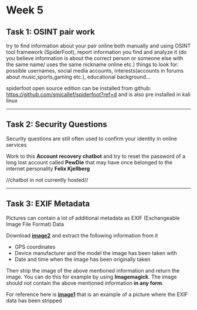 # **Week 5** 

## **Task 1:** OSINT pair work

try to find information about your pair online both manually and using OSINT tool framework (SpiderFoot), report information you find and analyze it (do you believe information is about the correct person or someone else with the same name/ uses the same nickname online etc.)
things to look for: possible usernames, social media accounts, interests(accounts in forums about music,sports,gaming etc.), educational background…

spiderfoot open source edition can be installed from github: https://github.com/smicallef/spiderfoot?ref=d
and is also pre installed in kali linux

---

## **Task 2:** Security Questions

Security questions are still often used to confirm your identity in online services

Work to this **Account recovery chatbot** and try to reset the password of a long lost account called **PewDie** that may have once belonged to the internet personality **Felix Kjellberg**

//chatbot in not currently hosted//

---

## **Task 3:** EXIF Metadata

Pictures can contain a lot of additional metadata as EXIF (Exchangeable Image File Format) Data

Download **[image2](https://github.com/ouspg/PrivacyAndSocialEngineering/blob/main/Week5_Topic/images/image2.jpg?raw=true)** and extract the following information from it
- GPS coordinates
- Device manufacturer and the model the image has been taken with
- Date and time when the image has been originally taken

Then strip the image of the above mentioned information and return the image. You can do this for example by using **Imagemagick**. The image should not contain the above mentioned information **in any form**.

For reference here is **[image1](https://github.com/ouspg/PrivacyAndSocialEngineering/blob/main/Week5_Topic/images/image1.jpg?raw=true)** that is an example of a picture where the EXIF data has been stripped
